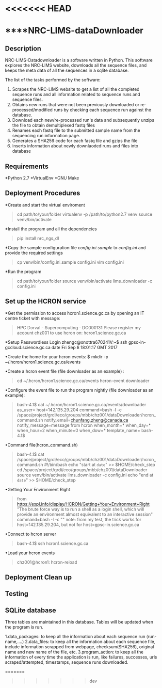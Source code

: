 <<<<<<< HEAD
========================
****NRC-LIMS-dataDownloader
========================


Description
-----------

NRC-LIMS-Datadownloader is a software written in Python. This software explores the NRC-LIMS website, downloads all the sequence files, and keeps the meta data of all the sequences in a sqlite database.

The list of the tasks performed by the software:
1. Scrapes the NRC-LIMS website to get a list of all the completed sequence runs and all information related to sequence runs and sequence files.
2. Obtains new runs that were not been previously downloaded or re-processed/modified runs by checking each sequence run against the database.
3. Download each new/re-processed run's data and subsequently unzips the file to obtain demultiplexed fastq files
4. Renames each fastq file to the submitted sample name from the sequencing run information page.
5. Generates a SHA256 code for each fastq file and gzips the file
6. Inserts information about newly downlaoded runs and files into database


Requirements
------------

*Python 2.7
*VirtualEnv
*GNU Make


Deployment Procedures
---------------------

*Create and start the virtual enviroment 
 > cd path/to/your/folder
 > virtualenv -p /path/to/python2.7 venv
 > source venv/bin/activate

*Install the program and all the dependencies
 > pip install nrc_ngs_dl 
 
*Copy the sample configuration file _config.ini.sample_ to _config.ini_ and provide the required settings
 > cp venv/bin/config.ini.sample config.ini
 > vim config.ini
 
*Run the program
 > cd path/to/your/folder
 > source venv/bin/activate
 > lims_downloader -c config.ini


Set up the HCRON service
------------------------

*Get the permission to access hcron1.science.gc.ca
 by opening an IT centre ticket with message:
 > HPC Dorval - Supercomputing - DC000131
 > Please register my account   chz001   to use hcron on:
 > hcron1.science.gc.ca

*Setup Passwordless Login
 zhengc@onottra670241V:~$ ssh gpsc-in-gccloud.science.gc.ca date
 Fri Sep  8 18:01:17 GMT 2017

•Create the home for your hcron events:
$ mkdir -p  ~/.hcron/hcron1.science.gc.ca/events

•Create a hcron event file (file downloader as an example) :
 > cd ~/.hcron/hcron1.science.gc.ca/events
 > hcron-event downloader

•Configure the event file to run the program nightly (file downloader as an example):
 > bash-4.1$ cat ~/.hcron/hcron1.science.gc.ca/events/downloader 
 > as_user=
 > host=142.135.29.204
 > command=bash -l -c /space/project/grdi/eco/groups/mbb/chz001/dataDownloader/hcron_command.sh
 > notify_email=chunfang.zheng@canada.ca
 > notify_message=message from hcron
 > when_month=*
 > when_day=*
 > when_hour=2
 > when_minute=0
 > when_dow=*
 > template_name=
 > bash-4.1$ 

•Command file(hcron_command.sh)
 > bash-4.1$ cat /space/project/grdi/eco/groups/mbb/chz001/dataDownloader/hcron_command.sh 
 > #!/bin/bash
 > echo "start at `date`" >> $HOME/check_step
 > cd /space/project/grdi/eco/groups/mbb/chz001/dataDownloader
 > source venv/bin/activate
 > lims_downloader -c config.ini
 > echo "end at `date`" >> $HOME/check_step 

•Getting Your Environment Right
 > from https://expl.info/display/HCRON/Getting+Your+Environment+Right
 > "The brute force way is to run a shell as a login shell, which will provide an environment almost equivalent to an interactive session" 
 > command=bash -l -c "<commands here>" 
 > note: from my test, the trick works for host=142.135.29.204, but not for host=gpsc-in.science.gc.ca

•Connect to hcron server
 > bash-4.1$ ssh hcron1.science.gc.ca

•Load your hcron events
 > chz001@hcron1: hcron-reload





Deployment Clean up
--------------------



Testing
-------



SQLite database
----------------

Three tables are maintained in this database. Tables will be updated when the program is run.

1.data_packages: to keep all the information about each sequence run
 (run-name,....)
2.data_files: to keep all the information about each sequence file, 
include information scrapped from webpage, checksum(SHA256), original name and new name of the file, etc. 
3.program_action: to keep all the information of every time the application is run,
  like failures, successes, urls scraped/attempted, timestamps, sequence runs downloaded. 




=======
>>>>>>> dev
